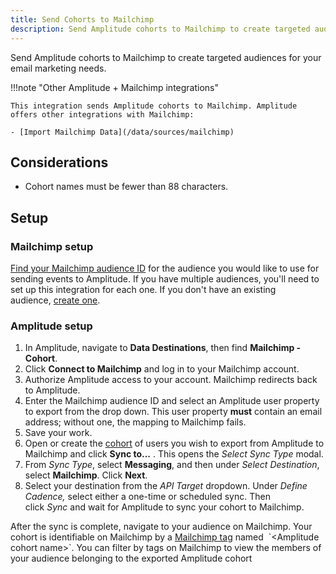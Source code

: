 ```yaml
---
title: Send Cohorts to Mailchimp
description: Send Amplitude cohorts to Mailchimp to create targeted audiences for your email marketing needs.
---
```


Send Amplitude cohorts to Mailchimp to create targeted audiences for your email marketing needs.

!!!note "Other Amplitude + Mailchimp integrations"

    This integration sends Amplitude cohorts to Mailchimp. Amplitude offers other integrations with Mailchimp: 

    - [Import Mailchimp Data](/data/sources/mailchimp)

## Considerations

- Cohort names must be fewer than 88 characters. 

## Setup

### Mailchimp setup

[Find your Mailchimp audience ID](https://mailchimp.com/help/find-audience-id/ "https://mailchimp.com/help/find-audience-id/") for the audience you would like to use for sending events to Amplitude. If you have multiple audiences, you'll need to set up this integration for each one. If you don't have an existing audience, [create one](https://mailchimp.com/help/create-audience/ "https://mailchimp.com/help/create-audience/").

### Amplitude setup 

1. In Amplitude, navigate to **Data Destinations**, then find **Mailchimp - Cohort**.
2. Click **Connect to Mailchimp** and log in to your Mailchimp account. 
3. Authorize Amplitude access to your account. Mailchimp redirects back to Amplitude. 
4. Enter the Mailchimp audience ID and select an Amplitude user property to export from the drop down. This user property **must** contain an email address; without one, the mapping to Mailchimp fails.
5. Save your work. 
6. Open or create the [cohort](https://help.amplitude.com/hc/en-us/articles/231881448-Behavioral-Cohorts) of users you wish to export from Amplitude to Mailchimp and click **Sync to...** . This opens the *Select Sync Type* modal.
7. From *Sync Type*, select **Messaging**, and then under *Select Destination*, select **Mailchimp**. Click **Next**.
8. Select your destination from the *API Target* dropdown. Under *Define Cadence,* select either a one-time or scheduled sync. Then click *Sync* and wait for Amplitude to sync your cohort to Mailchimp.

After the sync is complete, navigate to your audience on Mailchimp. Your cohort is identifiable on Mailchimp by a [Mailchimp tag](https://mailchimp.com/help/getting-started-tags/ "https://mailchimp.com/help/getting-started-tags/") named  `<Amplitude cohort name>`. You can filter by tags on Mailchimp to view the members of your audience belonging to the exported Amplitude cohort
